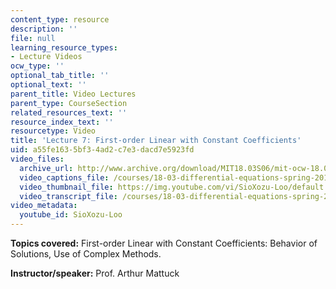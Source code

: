```yaml
---
content_type: resource
description: ''
file: null
learning_resource_types:
- Lecture Videos
ocw_type: ''
optional_tab_title: ''
optional_text: ''
parent_title: Video Lectures
parent_type: CourseSection
related_resources_text: ''
resource_index_text: ''
resourcetype: Video
title: 'Lecture 7: First-order Linear with Constant Coefficients'
uid: a55fe163-5bf3-4ad2-c7e3-dacd7e5923fd
video_files:
  archive_url: http://www.archive.org/download/MIT18.03S06/mit-ocw-18.03-lec7-21feb2003-220k.mp4
  video_captions_file: /courses/18-03-differential-equations-spring-2010/e080c60706ab53e7b41aba1685305840_SioXozu-Loo.vtt
  video_thumbnail_file: https://img.youtube.com/vi/SioXozu-Loo/default.jpg
  video_transcript_file: /courses/18-03-differential-equations-spring-2010/5381398612947b21f1010f66993b7769_SioXozu-Loo.pdf
video_metadata:
  youtube_id: SioXozu-Loo
---
```


**Topics covered:** First-order Linear with Constant Coefficients: Behavior of Solutions, Use of Complex Methods.

**Instructor/speaker:** Prof. Arthur Mattuck